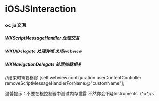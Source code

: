 # iOSJSInteraction

### oc js交互
##### WKScriptMessageHandler 处理交互
##### WKUIDelegate 处理弹框 关闭webview
##### WKNavigationDelegate 处理加载相关


//结束时需要移除
[self.webview.configuration.userContentController removeScriptMessageHandlerForName:@"customName"];

温馨提示：不要在根控制器中测试内存泄露 不然你会怀疑Instruments  \(^o^)/~
        
        
